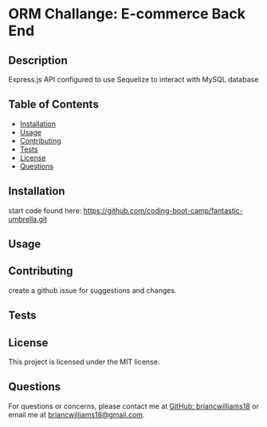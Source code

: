 # ORM Challange: E-commerce Back End

## Description
Express.js API configured to use Sequelize to interact with MySQL database

## Table of Contents
- [Installation](#installation)
- [Usage](#usage)
- [Contributing](#contributing)
- [Tests](#tests)
- [License](#license)
- [Questions](#questions)

## Installation
start code found here: https://github.com/coding-boot-camp/fantastic-umbrella.git

## Usage


## Contributing
create a github issue for suggestions and changes.

## Tests


## License
This project is licensed under the MIT license.

## Questions
For questions or concerns, please contact me at [GitHub: briancwilliams18](https://github.com/briancwilliams18) or email me at briancwilliams18@gmail.com.
